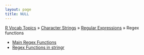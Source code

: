 ```yaml
---
layout: page
title: NULL
---
```


[R Vocab Topics](index) &#187; [Character Strings](characters) &#187; [Regular Expressions](regex) &#187; Regex functions

* [Main Regex Functions](main_regex_functions)
* [Regex Functions in stringr](stringr_regex_functions)
